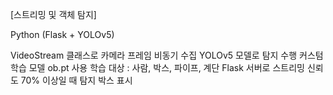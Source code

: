 [스트리밍 및 객체 탐지]

Python (Flask + YOLOv5)

VideoStream 클래스로 카메라 프레임 비동기 수집
YOLOv5 모델로 탐지 수행
커스텀 학습 모델 ob.pt 사용
학습 대상 : 사람, 박스, 파이프, 계단
Flask 서버로 스트리밍
신뢰도 70% 이상일 때 탐지 박스 표시
